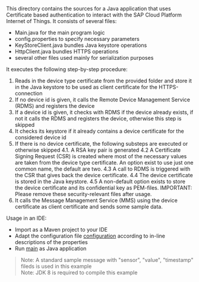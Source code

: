 This directory contains the sources for a Java application that uses Certificate based authentication to interact with the SAP Cloud Platform Internet of Things. 
It consists of several files: 
  - Main.java for the main program logic
  - config.properties to specify necessary parameters
  - KeyStoreClient.java bundles Java keystore operations
  - HttpClient.java bundles HTTPS operations
  - several other files used mainly for serialization purposes
 
 It executes the following step-by-step procedure:
 1. Reads in the device type certificate from the provided folder and store it in the Java keystore to be used as client certificate for the HTTPS-connection
 2. If no device id is given, it calls the Remote Device Management Service (RDMS) and registers the device
 3. If a device id is given, it checks with RDMS if the device already exists, if not it calls the RDMS and registers the device, otherwise this step is skipped
 3. It checks its keystore if it already contains a device certificate for the considered device id
 4. If there is no device certificate, the following substeps are executed or otherwise skipped
 	4.1. A RSA key pair is generated
 	4.2  A Certificate Signing Request (CSR) is created where most of the necessary values are taken from the device type certificate.
 		 An option exist to use just one common name, the default are two.
 	4.3 A call to RDMS is triggered with the CSR that gives back the device certificate.
 	4.4 The device certificate is stored in the Java keystore.
 	4.5 A non-default option exists to store the device certificate and its confidential key as PEM-files. IMPORTANT: Please remove these security-relevant files after usage.
 5. It calls the Message Management Service (MMS) using the device certificate as client certificate and sends some sample data.   


Usage in an IDE:
- Import as a Maven project to your IDE
- Adapt the configuration file [configuration](src/main/resources/config.properties) according to in-line descriptions of the properties
- Run [main](src/main/java/com/sap/iot/starterkit/cert/Main.java) as Java application

>Note: A standard sample message with "sensor", "value", "timestamp" fileds is used in this example<br>
>Note: JDK 8 is required to compile this example
